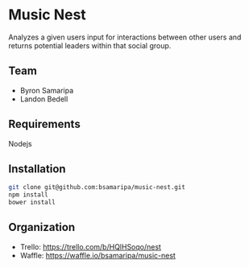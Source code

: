 Music Nest
=========

Analyzes a given users input for interactions between other users and returns potential leaders within that social group.

Team
--------
* Byron Samaripa
* Landon Bedell

Requirements
------
Nodejs

Installation
--------
```sh
git clone git@github.com:bsamaripa/music-nest.git
npm install
bower install
```

Organization
--------
* Trello: https://trello.com/b/HQlHSoqo/nest
* Waffle: https://waffle.io/bsamaripa/music-nest